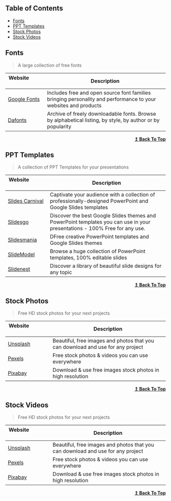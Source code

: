 ## Table of Contents

- [Fonts](#fonts)
- [PPT Templates](#ppt-templates)
- [Stock Photos](#stock-photos)
- [Stock Videos](#stock-videos)

## Fonts

>A large collection of free fonts

| Website&nbsp; &nbsp; &nbsp; &nbsp; &nbsp; &nbsp; &nbsp; &nbsp; &nbsp; &nbsp; &nbsp; &nbsp; &nbsp; &nbsp; | Description |
| ----------------------- | ------------------  |
| [Google Fonts](https://www.fonts.google.com/) | Includes free and open source font families bringing personality and performance to your websites and products |
| [Dafonts](https://uidesigndaily.com/)         | Archive of freely downloadable fonts. Browse by alphabetical listing, by style, by author or by popularity |

<div align="right">
    <b><a href="#table-of-contents">↥ Back To Top</a></b>
</div>

## PPT Templates

>A collection of PPT Templates for your presentations

| Website&nbsp; &nbsp; &nbsp; &nbsp; &nbsp; &nbsp; &nbsp; &nbsp; &nbsp; &nbsp; &nbsp; &nbsp; &nbsp; &nbsp; | Description |
| ----------------------- | ------------------        |
| [Slides Carnival](https://www.slidescarnival.com/)  | Captivate your audience with a collection of professionally-designed PowerPoint and Google Slides templates                |
| [Slidesgo](https://slidesgo.com/)                   | Discover the best Google Slides themes and PowerPoint templates you can use in your presentations - 100% Free for any use.        |
| [Slidesmania](https://slidesmania.com/)             | DFree creative PowerPoint templates and Google Slides themes |
| [SlideModel](https://slidemodel.com/)               | Browse a huge collection of PowerPoint templates, 100% editable slides |
| [Slidenest](https://slidenest.com/)                 | Discover a library of beautiful slide designs for any topic |

<div align="right">
    <b><a href="#table-of-contents">↥ Back To Top</a></b>
</div>

## Stock Photos

>Free HD stock photos for your next projects

| Website&nbsp; &nbsp; &nbsp; &nbsp; &nbsp; &nbsp; &nbsp; &nbsp; &nbsp; &nbsp; &nbsp; &nbsp; &nbsp; &nbsp; | Description |
| ----------------------- | ------------------  |
| [Unsplash](https://www.unsplash.com/)         | Beautiful, free images and photos that you can download and use for any project |
| [Pexels](https://pexels.com/)                 | Free stock photos & videos you can use everywhere |
| [Pixabay](https://pixabay.com/)               | Download & use free images stock photos in high resolution |

<div align="right">
    <b><a href="#table-of-contents">↥ Back To Top</a></b>
</div>

## Stock Videos

>Free HD stock photos for your next projects

| Website&nbsp; &nbsp; &nbsp; &nbsp; &nbsp; &nbsp; &nbsp; &nbsp; &nbsp; &nbsp; &nbsp; &nbsp; &nbsp; &nbsp; | Description |
| ----------------------- | ------------------ |
| [Unsplash](https://www.unsplash.com/)        | Beautiful, free images and photos that you can download and use for any project |
| [Pexels](https://pexels.com/)                | Free stock photos & videos you can use everywhere |
| [Pixabay](https://pixabay.com/)              | Download & use free images stock photos in high resolution |

<div align="right">
    <b><a href="#table-of-contents">↥ Back To Top</a></b>
</div>
